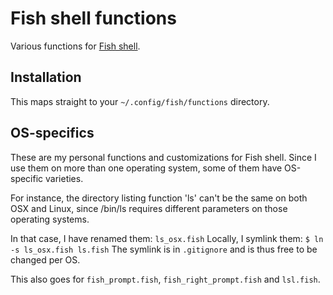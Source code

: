 # Fish shell functions
Various functions for [Fish shell](http://fishshell.com/).


## Installation
This maps straight to your `~/.config/fish/functions` directory.

## OS-specifics
These are my personal functions and customizations for Fish shell.
Since I use them on more than one operating system, some of them have OS-specific
varieties.

For instance, the directory listing function 'ls' can't be the same on both OSX and
Linux, since /bin/ls requires different parameters on those operating systems.

In that case, I have renamed them:
`ls_osx.fish`
Locally, I symlink them:
`$ ln -s ls_osx.fish ls.fish`
The symlink is in `.gitignore` and is thus free to be changed per OS.

This also goes for `fish_prompt.fish`, `fish_right_prompt.fish` and `lsl.fish`.

